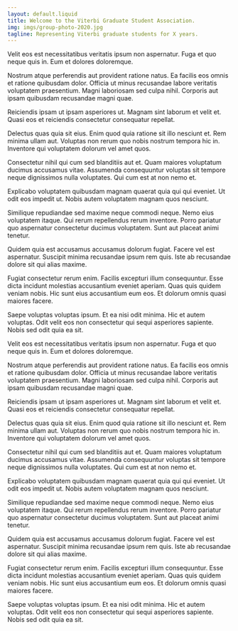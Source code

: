```yaml
---
layout: default.liquid
title: Welcome to the Viterbi Graduate Student Association.
img: imgs/group-photo-2020.jpg
tagline: Representing Viterbi graduate students for X years.
---
```


Velit eos est necessitatibus veritatis ipsum non aspernatur. Fuga et quo neque
quis in. Eum et dolores doloremque.

Nostrum atque perferendis aut provident ratione natus. Ea facilis eos omnis et
ratione quibusdam dolor. Officia ut minus recusandae labore veritatis voluptatem
praesentium. Magni laboriosam sed culpa nihil. Corporis aut ipsam quibusdam
recusandae magni quae.

Reiciendis ipsam ut ipsam asperiores ut. Magnam sint laborum et velit et. Quasi
eos et reiciendis consectetur consequatur repellat.

Delectus quas quia sit eius. Enim quod quia ratione sit illo nesciunt et. Rem
minima ullam aut. Voluptas non rerum quo nobis nostrum tempora hic in. Inventore
qui voluptatem dolorum vel amet quos.

Consectetur nihil qui cum sed blanditiis aut et. Quam maiores voluptatum ducimus
accusamus vitae. Assumenda consequuntur voluptas sit tempore neque dignissimos
nulla voluptates. Qui cum est at non nemo et.

Explicabo voluptatem quibusdam magnam quaerat quia qui qui eveniet. Ut odit eos
impedit ut. Nobis autem voluptatem magnam quos nesciunt.

Similique repudiandae sed maxime neque commodi neque. Nemo eius voluptatem
itaque. Qui rerum repellendus rerum inventore. Porro pariatur quo aspernatur
consectetur ducimus voluptatem. Sunt aut placeat animi tenetur.

Quidem quia est accusamus accusamus dolorum fugiat. Facere vel est aspernatur.
Suscipit minima recusandae ipsum rem quis. Iste ab recusandae dolore sit qui
alias maxime.

Fugiat consectetur rerum enim. Facilis excepturi illum consequuntur. Esse dicta
incidunt molestias accusantium eveniet aperiam. Quas quis quidem veniam nobis.
Hic sunt eius accusantium eum eos. Et dolorum omnis quasi maiores facere.

Saepe voluptas voluptas ipsum. Et ea nisi odit minima. Hic et autem voluptas.
Odit velit eos non consectetur qui sequi asperiores sapiente. Nobis sed odit
quia ea sit.

Velit eos est necessitatibus veritatis ipsum non aspernatur. Fuga et quo neque
quis in. Eum et dolores doloremque.

Nostrum atque perferendis aut provident ratione natus. Ea facilis eos omnis et
ratione quibusdam dolor. Officia ut minus recusandae labore veritatis voluptatem
praesentium. Magni laboriosam sed culpa nihil. Corporis aut ipsam quibusdam
recusandae magni quae.

Reiciendis ipsam ut ipsam asperiores ut. Magnam sint laborum et velit et. Quasi
eos et reiciendis consectetur consequatur repellat.

Delectus quas quia sit eius. Enim quod quia ratione sit illo nesciunt et. Rem
minima ullam aut. Voluptas non rerum quo nobis nostrum tempora hic in. Inventore
qui voluptatem dolorum vel amet quos.

Consectetur nihil qui cum sed blanditiis aut et. Quam maiores voluptatum ducimus
accusamus vitae. Assumenda consequuntur voluptas sit tempore neque dignissimos
nulla voluptates. Qui cum est at non nemo et.

Explicabo voluptatem quibusdam magnam quaerat quia qui qui eveniet. Ut odit eos
impedit ut. Nobis autem voluptatem magnam quos nesciunt.

Similique repudiandae sed maxime neque commodi neque. Nemo eius voluptatem
itaque. Qui rerum repellendus rerum inventore. Porro pariatur quo aspernatur
consectetur ducimus voluptatem. Sunt aut placeat animi tenetur.

Quidem quia est accusamus accusamus dolorum fugiat. Facere vel est aspernatur.
Suscipit minima recusandae ipsum rem quis. Iste ab recusandae dolore sit qui
alias maxime.

Fugiat consectetur rerum enim. Facilis excepturi illum consequuntur. Esse dicta
incidunt molestias accusantium eveniet aperiam. Quas quis quidem veniam nobis.
Hic sunt eius accusantium eum eos. Et dolorum omnis quasi maiores facere.

Saepe voluptas voluptas ipsum. Et ea nisi odit minima. Hic et autem voluptas.
Odit velit eos non consectetur qui sequi asperiores sapiente. Nobis sed odit
quia ea sit.
